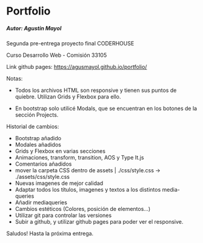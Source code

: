 # Portfolio

##### Autor: Agustin Mayol

Segunda pre-entrega proyecto final CODERHOUSE

Curso Desarrollo Web - Comisión 33105

Link github pages: https://agusmayol.github.io/portfolio/

Notas:
- Todos los archivos HTML son responsive y tienen sus puntos de quiebre. Utilizan Grids y Flexbox para ello.

- En bootstrap solo utilicé Modals, que se encuentran en los botones de la sección Projects.

Historial de cambios:
- Bootstrap añadido
- Modales añadidos
- Grids y Flexbox en varias secciones
- Animaciones, transform, transition, AOS y Type It.js
- Comentarios añadidos
- mover la carpeta CSS dentro de assets | ./css/style.css -> ./assets/css/style.css
- Nuevas imagenes de mejor calidad
- Adaptar todos los títulos, imagenes y textos a los distintos media-queries
- Añadir mediaqueries
- Cambios estéticos (Colores, posición de elementos...)
- Utilizar git para controlar las versiones
- Subir a github, y utilizar github pages para poder ver el responsive.

Saludos! Hasta la próxima entrega.